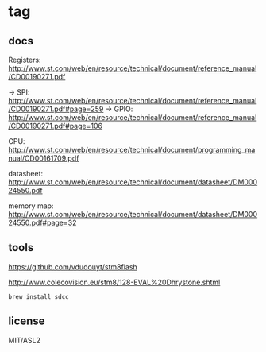# tag

## docs

Registers: http://www.st.com/web/en/resource/technical/document/reference_manual/CD00190271.pdf

 -> SPI: http://www.st.com/web/en/resource/technical/document/reference_manual/CD00190271.pdf#page=259
 -> GPIO: http://www.st.com/web/en/resource/technical/document/reference_manual/CD00190271.pdf#page=106

CPU: http://www.st.com/web/en/resource/technical/document/programming_manual/CD00161709.pdf

datasheet: http://www.st.com/web/en/resource/technical/document/datasheet/DM00024550.pdf

memory map: http://www.st.com/web/en/resource/technical/document/datasheet/DM00024550.pdf#page=32

## tools

https://github.com/vdudouyt/stm8flash

http://www.colecovision.eu/stm8/128-EVAL%20Dhrystone.shtml

```
brew install sdcc
```

## license

MIT/ASL2
